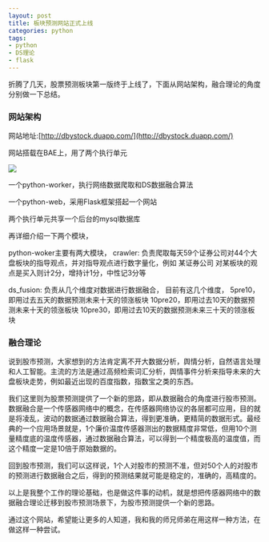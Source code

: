 ```yaml
---
layout: post
title: 板块预测网站正式上线
categories: python
tags:
- python
- DS理论
- flask
---
```


折腾了几天，股票预测板块第一版终于上线了，下面从网站架构，融合理论的角度分别做一下总结。

### 网站架构

网站地址:[http://dbystock.duapp.com/](http://dbystock.duapp.com/)

网站搭载在BAE上，用了两个执行单元

![](http://pic.yupoo.com/bitcsdby/DWVRxs5S/medish.jpg)

一个python-worker，执行网络数据爬取和DS数据融合算法

一个python-web，采用Flask框架搭起一个网站

两个执行单元共享一个后台的mysql数据库

再详细介绍一下两个模块，

python-woker主要有两大模块，
crawler: 负责爬取每天59个证券公司对44个大盘板块的指导观点，并对指导观点进行数字量化，例如 某证券公司 对某板块的观点是买入则计2分，增持计1分，中性记3分等

ds_fusion: 负责从几个维度对数据进行数据融合，
目前有这几个维度，
5pre10，即用过去五天的数据预测未来十天的领涨板块
10pre20，即用过去10天的数据预测未来十天的领涨板块
10pre30，即用过去10天的数据预测未来三十天的领涨板块

### 融合理论

说到股市预测，大家想到的方法肯定离不开大数据分析，舆情分析，自然语言处理和人工智能。主流的方法是通过高频检索词汇分析，舆情事件分析来指导未来的大盘板块走势，例如最近出现的百度指数，指数宝之类的东西。

我们这里则为股票预测提供了一个新的思路，即从数据融合的角度进行股市预测。数据融合是一个传感器网络中的概念，在传感器网络协议的各层都可应用，目的就是将凌乱，波动的数据通过数据融合算法，得到更准确，更精简的数据形式。最经典的一个应用场景就是，1个廉价温度传感器测出的数据精度非常低，但用10个测量精度底的温度传感器，通过数据融合算法，可以得到一个精度极高的温度值，而这个精度一定是10倍于原始数据的。

回到股市预测，我们可以这样说，1个人对股市的预测不准，但对50个人的对股市的预测进行数据融合之后，得到的预测结果就可能是稳定的，准确的，高精度的。

以上是我整个工作的理论基础，也是做这件事的动机，就是想把传感器网络中的数据融合理论迁移到股市预测场景下，为股市预测提供一个新的思路。



通过这个网站，希望能让更多的人知道，我和我的师兄师弟在用这样一种方法，在做这样一种尝试。